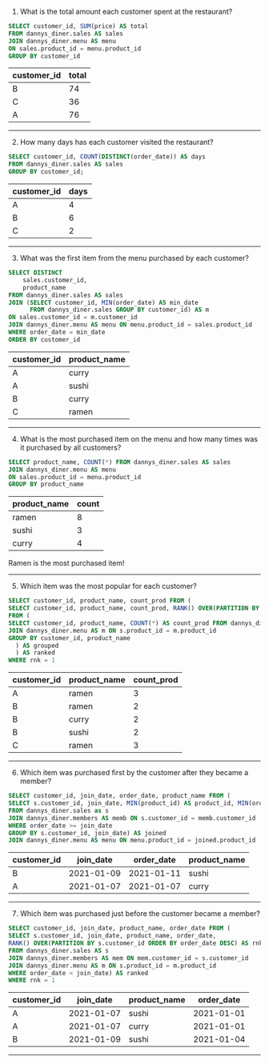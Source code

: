 
1. What is the total amount each customer spent at the restaurant?

```SQL
SELECT customer_id, SUM(price) AS total
FROM dannys_diner.sales AS sales
JOIN dannys_diner.menu AS menu
ON sales.product_id = menu.product_id
GROUP BY customer_id

```

| customer_id | total |
| ----------- | ----- |
| B           | 74    |
| C           | 36    |
| A           | 76    |

---
2. How many days has each customer visited the restaurant?

```SQL
SELECT customer_id, COUNT(DISTINCT(order_date)) AS days
FROM dannys_diner.sales AS sales
GROUP BY customer_id;
```
| customer_id | days |
| ----------- | ---- |
| A           | 4    |
| B           | 6    |
| C           | 2    |

---
3. What was the first item from the menu purchased by each customer?
```SQL
SELECT DISTINCT
	sales.customer_id,
    product_name
FROM dannys_diner.sales AS sales
JOIN (SELECT customer_id, MIN(order_date) AS min_date
      FROM dannys_diner.sales GROUP BY customer_id) AS m
ON sales.customer_id = m.customer_id
JOIN dannys_diner.menu AS menu ON menu.product_id = sales.product_id
WHERE order_date = min_date
ORDER BY customer_id
```

| customer_id | product_name |
| ----------- | ------------ |
| A           | curry        |
| A           | sushi        |
| B           | curry        |
| C           | ramen        |

---
4. What is the most purchased item on the menu and how many times was it purchased by all customers?
``` SQL
SELECT product_name, COUNT(*) FROM dannys_diner.sales AS sales
JOIN dannys_diner.menu AS menu
ON sales.product_id = menu.product_id
GROUP BY product_name
```

| product_name | count |
| ------------ | ----- |
| ramen        | 8     |
| sushi        | 3     |
| curry        | 4     |

Ramen is the most purchased item!

---
5. Which item was the most popular for each customer?
``` SQL
SELECT customer_id, product_name, count_prod FROM (
SELECT customer_id, product_name, count_prod, RANK() OVER(PARTITION BY customer_id ORDER BY count_prod DESC) AS rnk
FROM (
SELECT customer_id, product_name, COUNT(*) AS count_prod FROM dannys_diner.sales AS s
JOIN dannys_diner.menu AS m ON s.product_id = m.product_id
GROUP BY customer_id, product_name
  ) AS grouped
  ) AS ranked
WHERE rnk = 1
```

| customer_id | product_name | count_prod |
| ----------- | ------------ | ---------- |
| A           | ramen        | 3          |
| B           | ramen        | 2          |
| B           | curry        | 2          |
| B           | sushi        | 2          |
| C           | ramen        | 3          |

---
6. Which item was purchased first by the customer after they became a member?
``` SQL
SELECT customer_id, join_date, order_date, product_name FROM (
SELECT s.customer_id, join_date, MIN(product_id) AS product_id, MIN(order_date) AS order_date
FROM dannys_diner.sales as s
JOIN dannys_diner.members AS memb ON s.customer_id = memb.customer_id
WHERE order_date >= join_date 
GROUP BY s.customer_id, join_date) AS joined
JOIN dannys_diner.menu AS menu ON menu.product_id = joined.product_id
```


| customer_id | join_date                | order_date               | product_name |
| ----------- | ------------------------ | ------------------------ | ------------ |
| B           | 2021-01-09               | 2021-01-11               | sushi        |
| A           | 2021-01-07               | 2021-01-07               | curry        |

---
7. Which item was purchased just before the customer became a member?
``` SQL
SELECT customer_id, join_date, product_name, order_date FROM (
SELECT s.customer_id, join_date, product_name, order_date,
RANK() OVER(PARTITION BY s.customer_id ORDER BY order_date DESC) AS rnk
FROM dannys_diner.sales AS s
JOIN dannys_diner.members AS mem ON mem.customer_id = s.customer_id
JOIN dannys_diner.menu AS m ON s.product_id = m.product_id
WHERE order_date < join_date) AS ranked
WHERE rnk = 1
```

| customer_id | join_date                | product_name | order_date               |
| ----------- | ------------------------ | ------------ | ------------------------ |
| A           | 2021-01-07               | sushi        | 2021-01-01               |
| A           | 2021-01-07               | curry        | 2021-01-01               |
| B           | 2021-01-09               | sushi        | 2021-01-04               |

---

